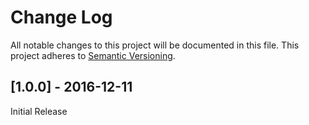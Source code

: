 # Change Log

All notable changes to this project will be documented in this file.
This project adheres to [Semantic Versioning](http://semver.org/).

## [1.0.0] - 2016-12-11

Initial Release
